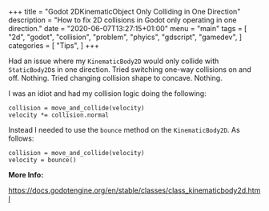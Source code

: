 +++
title = "Godot 2DKinematicObject Only Colliding in One Direction"
description = "How to fix 2D collisions in Godot only operating in one direction."
date = "2020-06-07T13:27:15+01:00"
menu = "main"
tags = [
  "2d",
  "godot",
  "collision",
  "problem",
  "phyics",
  "gdscript",
  "gamedev",
]
categories = [
  "Tips",
]
+++

Had an issue where my `KinematicBody2D` would only collide with `StaticBody2D`s in one direction.
Tried switching one-way collisions on and off. Nothing.
Tried changing collision shape to concave. Nothing.

I was an idiot and had my collision logic doing the following:

```gdscript
collision = move_and_collide(velocity)
velocity *= collision.normal
```

Instead I needed to use the `bounce` method on the `KinematicBody2D`. As follows:

```gdscript
collision = move_and_collide(velocity)
velocity = bounce()
```

__More Info:__

https://docs.godotengine.org/en/stable/classes/class_kinematicbody2d.html